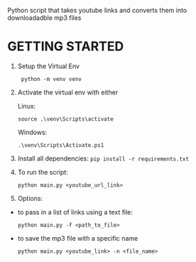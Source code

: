Python script that takes youtube links and converts them into downloadadble mp3 files

# GETTING STARTED
1. Setup the Virtual Env
   
   ``` python -m venv venv```
   
2. Activate the virtual env with either
   
   Linux:
   
   ```source .\venv\Scripts\activate ```

   Windows:
   
   ``` .\venv\Scripts\Activate.ps1 ```
   
3. Install all dependencies:
   ```pip install -r requirements.txt ```

4. To run the script:

   ``` python main.py <youtube_url_link> ```

5. Options:

  - to pass in a list of links using a text file:

     ``` python main.py -f <path_to_file> ```

  - to save the mp3 file with a specific name

     ``` python main.py <youtube_link> -n <file_name> ``` 

